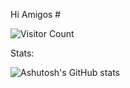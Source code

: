 Hi Amigos #

![Visitor Count](https://profile-counter.glitch.me/{replyashu}/count.svg)

Stats:

![Ashutosh's GitHub stats](https://github-readme-stats.vercel.app/api?username=replyashu&show_icons=true&theme=dark)


